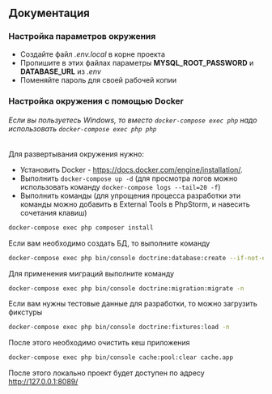 ## Документация

### Настройка параметров окружения

* Создайте файл _.env.local_ в корне проекта
* Пропишите в этих файлах параметры **MYSQL_ROOT_PASSWORD** и **DATABASE_URL** из _.env_
* Поменяйте пароль для своей рабочей копии

### Настройка окружения с помощью Docker

###### Если вы пользуетесь Windows, то вместо `docker-compose exec php` надо использовать `docker-compose exec php php`

Для развертывания окружения нужно:

* Установить Docker - https://docs.docker.com/engine/installation/.
* Выполнить `docker-compose up -d` (для просмотра логов можно использовать команду `docker-compose logs --tail=20 -f`)
* Выполнить команды (для упрощения процесса разработки эти команды можно добавить в External Tools в PhpStorm, и навесить сочетания клавиш)

```bash
docker-compose exec php composer install
```
Если вам необходимо создать БД, то выполните команду

```bash
docker-compose exec php bin/console doctrine:database:create --if-not-exists
```
Для применения миграций выполните команду

```bash
docker-compose exec php bin/console doctrine:migration:migrate -n
```
Если вам нужны тестовые данные для разработки, то можно загрузить фикстуры

```bash
docker-compose exec php bin/console doctrine:fixtures:load -n
```
После этого необходимо очистить кеш приложения

```bash
docker-compose exec php bin/console cache:pool:clear cache.app
```

После этого локально проект будет доступен по адресу http://127.0.0.1:8089/  
